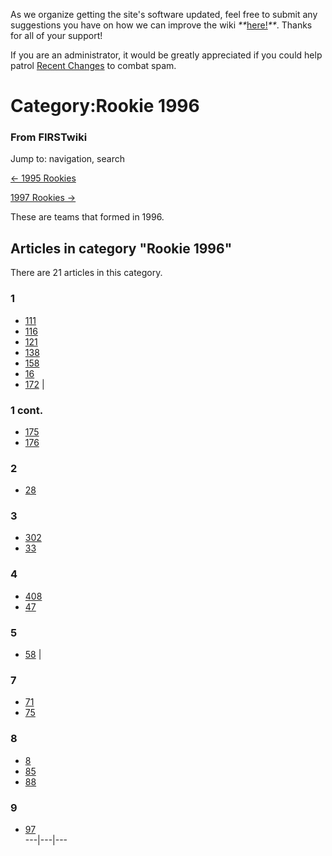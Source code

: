 As we organize getting the site's software updated, feel free to submit any
suggestions you have on how we can improve the wiki
_**_[here!](/index.php/User:Hallry/Suggestions "User:Hallry/Suggestions"
)_**_. Thanks for all of your support!

If you are an administrator, it would be greatly appreciated if you could help
patrol [Recent Changes](/index.php/Special:Recentchanges
"Special:Recentchanges" ) to combat spam.

# Category:Rookie 1996

### From FIRSTwiki

Jump to: navigation, search

[&lt;- 1995 Rookies](/index.php/Category:Rookie_1995 "Category:Rookie 1995" )

[1997 Rookies -&gt;](/index.php/Category:Rookie_1997 "Category:Rookie 1997" )

These are teams that formed in 1996.

  

## Articles in category "Rookie 1996"

There are 21 articles in this category.

### 1

  * [111](/index.php/111 "111" )
  * [116](/index.php/116 "116" )
  * [121](/index.php/121 "121" )
  * [138](/index.php/138 "138" )
  * [158](/index.php/158 "158" )
  * [16](/index.php/16 "16" )
  * [172](/index.php/172 "172" )
|

### 1 cont.

  * [175](/index.php/175 "175" )
  * [176](/index.php/176 "176" )

### 2

  * [28](/index.php/28 "28" )

### 3

  * [302](/index.php/302 "302" )
  * [33](/index.php/33 "33" )

### 4

  * [408](/index.php/408 "408" )
  * [47](/index.php/47 "47" )

### 5

  * [58](/index.php/58 "58" )
|

### 7

  * [71](/index.php/71 "71" )
  * [75](/index.php/75 "75" )

### 8

  * [8](/index.php/8 "8" )
  * [85](/index.php/85 "85" )
  * [88](/index.php/88 "88" )

### 9

  * [97](/index.php/97 "97" )  
---|---|---  
  

